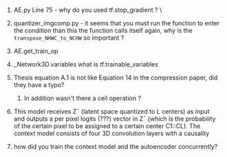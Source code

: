 1. AE.py Line 75 - why do you used tf.stop_gradient ? \
2. quantizer_imgcomp.py  - it seems that you must run the function to enter the condition
than this the function calls itself again, why is the ```transpose_NHWC_to_NCHW``` so important ?
3. AE.get_train_op
4. _Network3D.variables what is tf.trainable_variables
5. Thesis equation A.1 is not like Equation 14 in the compression paper, did they have a typo?

    1. In addition wasn't there a ceil operation ?

6. This model receives Z¯ (latent space quantized to L centers) as input and outputs a per pixel logits (???) vector
in Z¯ (which is the probability of the certain pixel to be assigned to a certain center
C1::CL). The context model consists of four 3D convolution layers with a causality
7. how did you train the context model and the autoencoder concurrently? 